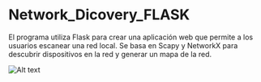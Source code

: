# Network_Dicovery_FLASK
El programa utiliza Flask para crear una aplicación web que permite a los usuarios escanear una red local. Se basa en Scapy y NetworkX para descubrir dispositivos en la red y generar un mapa de la red.

![Alt text](https://i.ibb.co/NCrcrcH/44qasdasd.png "Scapy scan")
